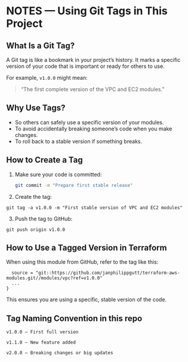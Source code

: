 #  NOTES — Using Git Tags in This Project

##  What Is a Git Tag?

A Git tag is like a bookmark in your project’s history. It marks a specific version of your code that is important or ready for others to use.

For example, `v1.0.0` might mean:
> “The first complete version of the VPC and EC2 modules.”

##  Why Use Tags?

- So others can safely use a specific version of your modules.
- To avoid accidentally breaking someone’s code when you make changes.
- To roll back to a stable version if something breaks.

##  How to Create a Tag

1. Make sure your code is committed:
   ```bash
   git commit -m "Prepare first stable release" 
   ```
2. Create the tag:
```
git tag -a v1.0.0 -m "First stable version of VPC and EC2 modules"
```
3. Push the tag to GitHub:
```
git push origin v1.0.0
```
## How to Use a Tagged Version in Terraform

When using this module from GitHub, refer to the tag like this:
```module "vpc" {
  source = "git::https://github.com/janphilippgutt/terraform-aws-modules.git//modules/vpc?ref=v1.0.0"
  ...
}
```
This ensures you are using a specific, stable version of the code.

## Tag Naming Convention in this repo

    v1.0.0 — First full version

    v1.1.0 — New feature added

    v2.0.0 — Breaking changes or big updates